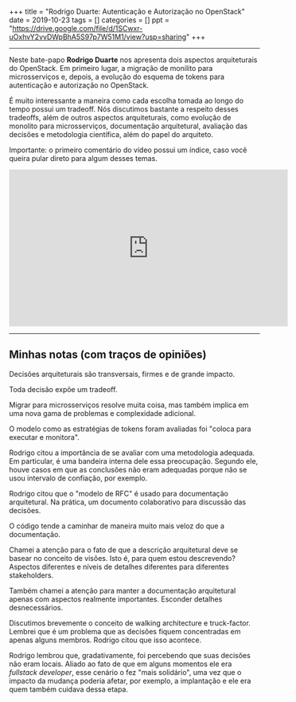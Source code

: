 +++
title = "Rodrigo Duarte: Autenticação e Autorização no OpenStack"
date = 2019-10-23
tags = []
categories = []
ppt = "https://drive.google.com/file/d/1SCwxr-uOxhvY2vvDWpBhA5S97p7W51M1/view?usp=sharing"
+++

***

Neste bate-papo **Rodrigo Duarte** nos apresenta dois aspectos arquiteturais do OpenStack. Em primeiro lugar, a migração de monilito para microsserviços e, depois, a evolução do esquema de tokens para autenticação e autorização no OpenStack. 

É muito interessante a maneira como cada escolha tomada ao longo do tempo possui um tradeoff. Nós discutimos bastante a respeito desses tradeoffs, além de outros aspectos arquiteturais, como evolução de monolito para microsserviços, documentação arquitetural, avaliação das decisões e metodologia científica, além do papel do arquiteto.

Importante: o primeiro comentário do vídeo possui um índice, caso você queira pular direto para algum desses temas.

<center>
<iframe width="560" height="315" src="https://www.youtube.com/embed/PuCSjWzWRuQ" frameborder="0" allow="accelerometer; autoplay; encrypted-media; gyroscope; picture-in-picture" allowfullscreen></iframe>
</center>

***

## Minhas notas (com traços de opiniões)

Decisões arquiteturais são transversais, firmes e de grande impacto.

Toda decisão expõe um tradeoff.

Migrar para microsserviços resolve muita coisa, mas também implica em uma nova gama de problemas e complexidade adicional.

O modelo como as estratégias de tokens foram avaliadas foi "coloca para executar e monitora".

Rodrigo citou a importância de se avaliar com uma metodologia adequada. Em particular, é uma bandeira interna dele essa preocupação. Segundo ele, houve casos em que as conclusões não eram adequadas porque não se usou intervalo de confiação, por exemplo.

Rodrigo citou que o "modelo de RFC" é usado para documentação arquitetural. Na prática, um documento colaborativo para discussão das decisões.

O código tende a caminhar de maneira muito mais veloz do que a documentação.

Chamei a atenção para o fato de que a descrição arquitetural deve se basear no conceito de visões. Isto é, para quem estou descrevendo? Aspectos diferentes e níveis de detalhes diferentes para diferentes stakeholders.

Também chamei a atenção para manter a documentação arquitetural apenas com aspectos realmente importantes. Esconder detalhes desnecessários.

Discutimos brevemente o conceito de walking architecture e truck-factor. Lembrei que é um problema que as decisões fiquem concentradas em apenas alguns membros. Rodrigo citou que isso acontece.

Rodrigo lembrou que, gradativamente, foi percebendo que suas decisões não eram locais. Aliado ao fato de que em alguns momentos ele era *fullstack developer*, esse cenário o fez "mais solidário", uma vez que o impacto da mudança poderia afetar, por exemplo, a implantação e ele era quem também cuidava dessa etapa.











